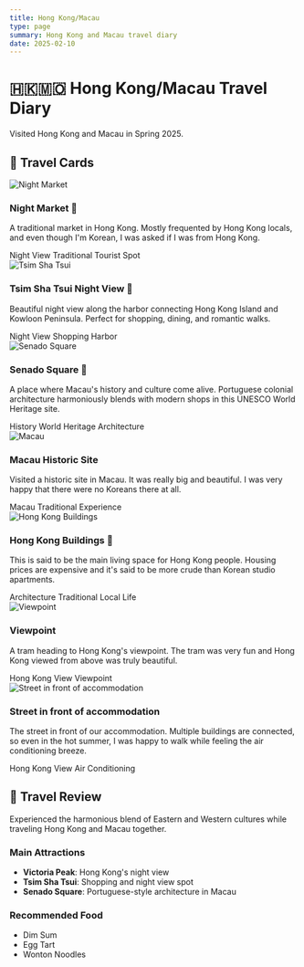 ```yaml
---
title: Hong Kong/Macau
type: page
summary: Hong Kong and Macau travel diary
date: 2025-02-10
---
```


<!-- Styles imported from assets/scss/custom-cards.scss -->

<style>
/* 페이지별 특수 설정만 유지 */
.article-container {
  max-width: 100%; 
  margin: 4rem;
  padding-bottom: 2rem;
}

.pt-3 {
  display: none !important;
}

@media (max-width: 768px) {
  .article-container {
    margin: 1rem;
  }
}

@media (max-width: 480px) {
  .article-container {
    margin: 0.5rem;
  }
}
</style>

<div class="travel-container">

# 🇭🇰🇲🇴 Hong Kong/Macau Travel Diary

Visited Hong Kong and Macau in Spring 2025.

## 📸 Travel Cards

<div class="card-gallery">

<div class="travel-card">
  <img src="img1.jpg" alt="Night Market" class="card-image">
  <div class="card-overlay"></div>
  <div class="card-content">
    <h3 class="card-title">Night Market 🌃</h3>
    <p class="card-description">A traditional market in Hong Kong. Mostly frequented by Hong Kong locals, and even though I'm Korean, I was asked if I was from Hong Kong.</p>
    <div class="card-tags">
      <span class="card-tag">Night View</span>
      <span class="card-tag">Traditional</span>
      <span class="card-tag">Tourist Spot</span>
    </div>
  </div>
</div>

<div class="travel-card">
  <img src="img3.jpg" alt="Tsim Sha Tsui" class="card-image">
  <div class="card-overlay"></div>
  <div class="card-content">
    <h3 class="card-title">Tsim Sha Tsui Night View 🌉</h3>
    <p class="card-description">Beautiful night view along the harbor connecting Hong Kong Island and Kowloon Peninsula. Perfect for shopping, dining, and romantic walks.</p>
    <div class="card-tags">
      <span class="card-tag">Night View</span>
      <span class="card-tag">Shopping</span>
      <span class="card-tag">Harbor</span>
    </div>
  </div>
</div>

<div class="travel-card">
  <img src="img4.jpg" alt="Senado Square" class="card-image">
  <div class="card-overlay"></div>
  <div class="card-content">
    <h3 class="card-title">Senado Square 🎨</h3>
    <p class="card-description">A place where Macau's history and culture come alive. Portuguese colonial architecture harmoniously blends with modern shops in this UNESCO World Heritage site.</p>
    <div class="card-tags">
      <span class="card-tag">History</span>
      <span class="card-tag">World Heritage</span>
      <span class="card-tag">Architecture</span>
    </div>
  </div>
</div>

<div class="travel-card">
  <img src="img5.jpg" alt="Macau" class="card-image">
  <div class="card-overlay"></div>
  <div class="card-content">
    <h3 class="card-title">Macau Historic Site</h3>
    <p class="card-description">Visited a historic site in Macau. It was really big and beautiful. I was very happy that there were no Koreans there at all.</p>
    <div class="card-tags">
      <span class="card-tag">Macau</span>
      <span class="card-tag">Traditional</span>
      <span class="card-tag">Experience</span>
    </div>
  </div>
</div>

<div class="travel-card">
  <img src="img2.jpg" alt="Hong Kong Buildings" class="card-image">
  <div class="card-overlay"></div>
  <div class="card-content">
    <h3 class="card-title">Hong Kong Buildings 🥧</h3>
    <p class="card-description">This is said to be the main living space for Hong Kong people. Housing prices are expensive and it's said to be more crude than Korean studio apartments.</p>
    <div class="card-tags">
      <span class="card-tag">Architecture</span>
      <span class="card-tag">Traditional</span>
      <span class="card-tag">Local Life</span>
    </div>
  </div>
</div>

<div class="travel-card">
  <img src="img6.jpg" alt="Viewpoint" class="card-image">
  <div class="card-overlay"></div>
  <div class="card-content">
    <h3 class="card-title">Viewpoint</h3>
    <p class="card-description">A tram heading to Hong Kong's viewpoint. The tram was very fun and Hong Kong viewed from above was truly beautiful.</p>
    <div class="card-tags">
      <span class="card-tag">Hong Kong</span>
      <span class="card-tag">View</span>
      <span class="card-tag">Viewpoint</span>
    </div>
  </div>
</div>

<div class="travel-card">
  <img src="img7.jpg" alt="Street in front of accommodation" class="card-image">
  <div class="card-overlay"></div>
  <div class="card-content">
    <h3 class="card-title">Street in front of accommodation</h3>
    <p class="card-description">The street in front of our accommodation. Multiple buildings are connected, so even in the hot summer, I was happy to walk while feeling the air conditioning breeze.</p>
    <div class="card-tags">
      <span class="card-tag">Hong Kong</span>
      <span class="card-tag">View</span>
      <span class="card-tag">Air Conditioning</span>
    </div>
  </div>
</div>

</div>

## 📝 Travel Review

Experienced the harmonious blend of Eastern and Western cultures while traveling Hong Kong and Macau together.

### Main Attractions
- **Victoria Peak**: Hong Kong's night view
- **Tsim Sha Tsui**: Shopping and night view spot
- **Senado Square**: Portuguese-style architecture in Macau

### Recommended Food
- Dim Sum
- Egg Tart
- Wonton Noodles

</div>
